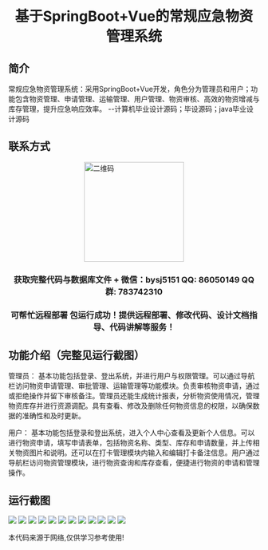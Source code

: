 <p><h1 align="center">基于SpringBoot+Vue的常规应急物资管理系统</h1></p>

## 简介
常规应急物资管理系统：采用SpringBoot+Vue开发，角色分为管理员和用户；功能包含物资管理、申请管理、运输管理、用户管理、物资审核、高效的物资增减与库存管理，提升应急响应效率。    --计算机毕业设计源码；毕设源码；java毕业设计源码


## 联系方式
<img src="https://bs-1329754181.cos.ap-shanghai.myqcloud.com/wx.jpg" alt="二维码" style="display: block; margin: 0 auto;" width="200px">
<p><h3 align="center">获取完整代码与数据库文件 + 微信：bysj5151 QQ: 86050149 QQ群: 783742310</h3></p>
<p><h3 align="center">可帮忙远程部署 包运行成功！提供远程部署、修改代码、设计文档指导、代码讲解等服务！</h3></p>

## 功能介绍（完整见运行截图）
管理员： 基本功能包括登录、登出系统，并进行用户与权限管理。可以通过导航栏访问物资申请管理、审批管理、运输管理等功能模块。负责审核物资申请，通过或拒绝操作并留下审核备注。管理员还能生成统计报表，分析物资使用情况，管理物资库存并进行资源调配。具有查看、修改及删除任何物资信息的权限，以确保数据的准确性和及时更新。  

用户： 基本功能包括登录和登出系统，进入个人中心查看及更新个人信息。可以进行物资申请，填写申请表单，包括物资名称、类型、库存和申请数量，并上传相关物资图片和说明。还可以在打卡管理模块内输入和编辑打卡备注信息。用户通过导航栏访问物资管理模块，进行物资查询和库存查看，便捷进行物资的申请和管理操作。


## 运行截图
![](https://bs-1329754181.cos.ap-shanghai.myqcloud.com/spring/EmergencySuppliesManagementSystemBasedOnVue/img/001.jpg)
![](https://bs-1329754181.cos.ap-shanghai.myqcloud.com/spring/EmergencySuppliesManagementSystemBasedOnVue/img/002.jpg)
![](https://bs-1329754181.cos.ap-shanghai.myqcloud.com/spring/EmergencySuppliesManagementSystemBasedOnVue/img/003.jpg)
![](https://bs-1329754181.cos.ap-shanghai.myqcloud.com/spring/EmergencySuppliesManagementSystemBasedOnVue/img/004.jpg)
![](https://bs-1329754181.cos.ap-shanghai.myqcloud.com/spring/EmergencySuppliesManagementSystemBasedOnVue/img/005.jpg)
![](https://bs-1329754181.cos.ap-shanghai.myqcloud.com/spring/EmergencySuppliesManagementSystemBasedOnVue/img/006.jpg)
![](https://bs-1329754181.cos.ap-shanghai.myqcloud.com/spring/EmergencySuppliesManagementSystemBasedOnVue/img/007.jpg)
![](https://bs-1329754181.cos.ap-shanghai.myqcloud.com/spring/EmergencySuppliesManagementSystemBasedOnVue/img/008.jpg)
![](https://bs-1329754181.cos.ap-shanghai.myqcloud.com/spring/EmergencySuppliesManagementSystemBasedOnVue/img/009.jpg)
![](https://bs-1329754181.cos.ap-shanghai.myqcloud.com/spring/EmergencySuppliesManagementSystemBasedOnVue/img/010.jpg)
![](https://bs-1329754181.cos.ap-shanghai.myqcloud.com/spring/EmergencySuppliesManagementSystemBasedOnVue/img/011.jpg)
![](https://bs-1329754181.cos.ap-shanghai.myqcloud.com/spring/EmergencySuppliesManagementSystemBasedOnVue/img/012.jpg)

<p>本代码来源于网络,仅供学习参考使用!</p>
